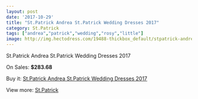 ```yaml
---
layout: post
date: '2017-10-29'
title: "St.Patrick Andrea St.Patrick Wedding Dresses 2017"
category: St.Patrick
tags: ["andrea","patrick","wedding","rosy","little"]
image: http://img.hectodress.com/19488-thickbox_default/stpatrick-andrea-stpatrick-wedding-dresses-2013.jpg
---
```

St.Patrick Andrea St.Patrick Wedding Dresses 2017

On Sales: **$283.68**
<a href="https://www.hectodress.com/stpatrick/9130-stpatrick-andrea-stpatrick-wedding-dresses-2013.html"><amp-img layout="responsive" width="600" height="600" src="//img.hectodress.com/19488-thickbox_default/stpatrick-andrea-stpatrick-wedding-dresses-2013.jpg" alt="St.Patrick Andrea St.Patrick Wedding Dresses 2017 0" /></a>
<a href="https://www.hectodress.com/stpatrick/9130-stpatrick-andrea-stpatrick-wedding-dresses-2013.html"><amp-img layout="responsive" width="600" height="600" src="//img.hectodress.com/19490-thickbox_default/stpatrick-andrea-stpatrick-wedding-dresses-2013.jpg" alt="St.Patrick Andrea St.Patrick Wedding Dresses 2017 1" /></a>
<a href="https://www.hectodress.com/stpatrick/9130-stpatrick-andrea-stpatrick-wedding-dresses-2013.html"><amp-img layout="responsive" width="600" height="600" src="//img.hectodress.com/19489-thickbox_default/stpatrick-andrea-stpatrick-wedding-dresses-2013.jpg" alt="St.Patrick Andrea St.Patrick Wedding Dresses 2017 2" /></a>

Buy it: [St.Patrick Andrea St.Patrick Wedding Dresses 2017](https://www.hectodress.com/stpatrick/9130-stpatrick-andrea-stpatrick-wedding-dresses-2013.html "St.Patrick Andrea St.Patrick Wedding Dresses 2017")

View more: [St.Patrick](https://www.hectodress.com/153-stpatrick "St.Patrick")